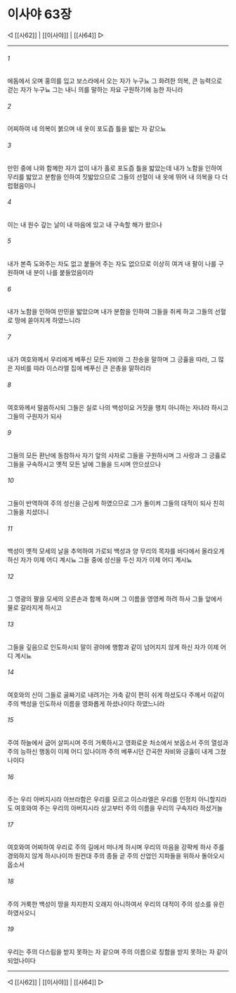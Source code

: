 ﻿# 이사야 63장

◁ [[사62]] | [[이사야]] | [[사64]] ▷
***

###### 1
에돔에서 오며 홍의를 입고 보스라에서 오는 자가 누구뇨 그 화려한 의복, 큰 능력으로 걷는 자가 누구뇨 그는 내니 의를 말하는 자요 구원하기에 능한 자니라

###### 2
어찌하여 네 의복이 붉으며 네 옷이 포도즙 틀을 밟는 자 같으뇨

###### 3
만민 중에 나와 함께한 자가 없이 내가 홀로 포도즙 틀을 밟았는데 내가 노함을 인하여 무리를 밟았고 분함을 인하여 짓밟았으므로 그들의 선혈이 내 옷에 뛰어 내 의복을 다 더럽혔음이니

###### 4
이는 내 원수 갚는 날이 내 마음에 있고 내 구속할 해가 왔으나

###### 5
내가 본즉 도와주는 자도 없고 붙들어 주는 자도 없으므로 이상히 여겨 내 팔이 나를 구원하며 내 분이 나를 붙들었음이라

###### 6
내가 노함을 인하여 만민을 밟았으며 내가 분함을 인하여 그들을 취케 하고 그들의 선혈로 땅에 쏟아지게 하였느니라

###### 7
내가 여호와께서 우리에게 베푸신 모든 자비와 그 찬송을 말하며 그 긍휼을 따라, 그 많은 자비를 따라 이스라엘 집에 베푸신 큰 은총을 말하리라

###### 8
여호와께서 말씀하시되 그들은 실로 나의 백성이요 거짓을 행치 아니하는 자녀라 하시고 그들의 구원자가 되사

###### 9
그들의 모든 환난에 동참하사 자기 앞의 사자로 그들을 구원하시며 그 사랑과 그 긍휼로 그들을 구속하시고 옛적 모든 날에 그들을 드시며 안으셨으나

###### 10
그들이 반역하여 주의 성신을 근심케 하였으므로 그가 돌이켜 그들의 대적이 되사 친히 그들을 치셨더니

###### 11
백성이 옛적 모세의 날을 추억하여 가로되 백성과 양 무리의 목자를 바다에서 올라오게 하신 자가 이제 어디 계시뇨 그들 중에 성신을 두신 자가 이제 어디 계시뇨

###### 12
그 영광의 팔을 모세의 오른손과 함께 하시며 그 이름을 영영케 하려 하사 그들 앞에서 물로 갈라지게 하시고

###### 13
그들을 깊음으로 인도하시되 말이 광야에 행함과 같이 넘어지지 않게 하신 자가 이제 어디 계시뇨

###### 14
여호와의 신이 그들로 골짜기로 내려가는 가축 같이 편히 쉬게 하셨도다 주께서 이같이 주의 백성을 인도하사 이름을 영화롭게 하셨나이다 하였느니라

###### 15
주여 하늘에서 굽어 살피시며 주의 거룩하시고 영화로운 처소에서 보옵소서 주의 열성과 주의 능하신 행동이 이제 어디 있나이까 주의 베푸시던 간곡한 자비와 긍휼이 내게 그쳤나이다

###### 16
주는 우리 아버지시라 아브라함은 우리를 모르고 이스라엘은 우리를 인정치 아니할지라도 여호와여 주는 우리의 아버지시라 상고부터 주의 이름을 우리의 구속자라 하셨거늘

###### 17
여호와여 어찌하여 우리로 주의 길에서 떠나게 하시며 우리의 마음을 강퍅케 하사 주를 경외하지 않게 하시나이까 원컨대 주의 종들 곧 주의 산업인 지파들을 위하사 돌아오시옵소서

###### 18
주의 거룩한 백성이 땅을 차지한지 오래지 아니하여서 우리의 대적이 주의 성소를 유린하였사오니

###### 19
우리는 주의 다스림을 받지 못하는 자 같으며 주의 이름으로 칭함을 받지 못하는 자 같이 되었나이다

***
◁ [[사62]] | [[이사야]] | [[사64]] ▷